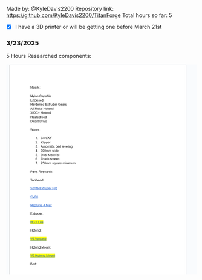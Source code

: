 Made by: @KyleDavis2200
Repository link: https://github.com/KyleDavis2200/TitanForge
Total hours so far: 5

- [x] I have a 3D printer or will be getting one before March 21st

### 3/23/2025
5 Hours
Researched components:

<img src="https://github.com/KyleDavis2200/TitanForge/blob/main/research.png" width="550">

